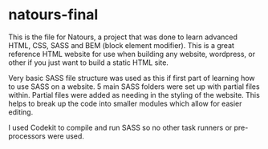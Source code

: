 # natours-final
This is the file for Natours, a project that was done to learn advanced HTML, CSS, SASS and BEM (block element modifier).
This is a great reference HTML website for use when building any website, wordpress, or other if you just want to build a static HTML site.

Very basic SASS file structure was used as this if first part of learning how to use SASS on a website. 5 main SASS folders were set up with partial files within. Partial files were added as needing in the styling of the website. This helps to break up the code into smaller modules which allow for easier editing. 

I used Codekit to compile and run SASS so no other task runners or pre-processors were used.
